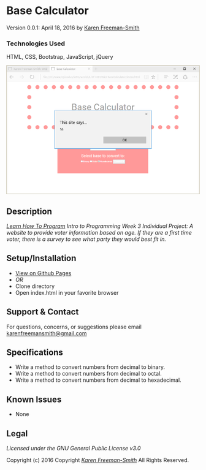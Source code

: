 # Base Calculator
Version 0.0.1: April 18, 2016
by [Karen Freeman-Smith](https://karenfreemansmith.github.io)

### Technologies Used
HTML, CSS, Bootstrap, JavaScript, jQuery

![screenshot of project running](screenshot.png)

## Description
*[Learn How To Program](http://learnhowtoprogram.com) Intro to Programming Week 3 Individual Project: A website to provide voter information based on age. If they are a first time voter, there is a survey to see what party they would best fit in.*

## Setup/Installation
* [View on Github Pages](https://karenfreemansmith.github.io/LHP-IntroWk3-BaseCalculator)
* _OR_
* Clone directory
* Open index.html in your favorite browser

## Support & Contact
For questions, concerns, or suggestions please email karenfreemansmith@gmail.com

## Specifications
* Write a method to convert numbers from decimal to binary.
* Write a method to convert numbers from decimal to octal.
* Write a method to convert numbers from decimal to hexadecimal.

## Known Issues
* None

## Legal
*Licensed under the GNU General Public License v3.0*

Copyright (c) 2016 Copyright _[Karen Freeman-Smith](https://karenfreemansmith.github.io)_ All Rights Reserved.
